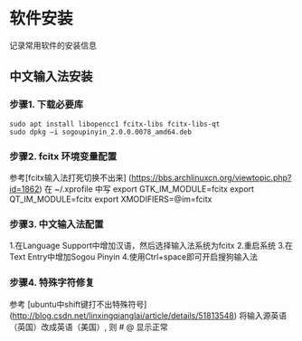 # 软件安装
记录常用软件的安装信息

## 中文输入法安装

###  步骤1. 下载必要库

    sudo apt install libopencc1 fcitx-libs fcitx-libs-qt
    sudo dpkg –i sogoupinyin_2.0.0.0078_amd64.deb

### 步骤2. fcitx 环境变量配置

参考[fcitx输入法打死切换不出来] (https://bbs.archlinuxcn.org/viewtopic.php?id=1862)
在 ~/.xprofile 中写
    export GTK_IM_MODULE=fcitx
    export QT_IM_MODULE=fcitx
    export XMODIFIERS=@im=fcitx

### 步骤3. 中文输入法配置

1.在Language Support中增加汉语，然后选择输入法系统为fcitx
2.重启系统
3.在Text Entry中增加Sogou Pinyin
4.使用Ctrl+space即可开启搜狗输入法

### 步骤4. 特殊字符修复

参考 [ubuntu中shift键打不出特殊符号] (http://blog.csdn.net/linxingqianglai/article/details/51813548)
将输入源英语（英国）改成英语（美国）, 则 # @ 显示正常
